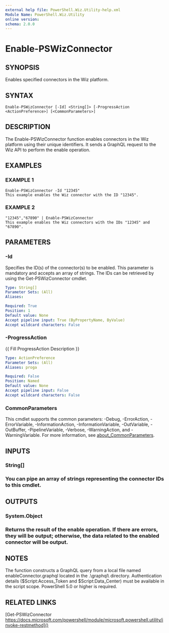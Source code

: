```yaml
---
external help file: PowerShell.Wiz.Utility-help.xml
Module Name: PowerShell.Wiz.Utility
online version:
schema: 2.0.0
---
```


# Enable-PSWizConnector

## SYNOPSIS
Enables specified connectors in the Wiz platform.

## SYNTAX

```
Enable-PSWizConnector [-Id] <String[]> [-ProgressAction <ActionPreference>] [<CommonParameters>]
```

## DESCRIPTION
The Enable-PSWizConnector function enables connectors in the Wiz platform using their unique identifiers.
It sends a GraphQL request to the Wiz API to perform the enable operation.

## EXAMPLES

### EXAMPLE 1
```
Enable-PSWizConnector -Id "12345"
This example enables the Wiz connector with the ID "12345".
```

### EXAMPLE 2
```
"12345","67890" | Enable-PSWizConnector
This example enables the Wiz connectors with the IDs "12345" and "67890".
```

## PARAMETERS

### -Id
Specifies the ID(s) of the connector(s) to be enabled.
This parameter is mandatory and accepts an array of strings.
The IDs can be retrieved by using the Get-PSWizConnector cmdlet.

```yaml
Type: String[]
Parameter Sets: (All)
Aliases:

Required: True
Position: 1
Default value: None
Accept pipeline input: True (ByPropertyName, ByValue)
Accept wildcard characters: False
```

### -ProgressAction
{{ Fill ProgressAction Description }}

```yaml
Type: ActionPreference
Parameter Sets: (All)
Aliases: proga

Required: False
Position: Named
Default value: None
Accept pipeline input: False
Accept wildcard characters: False
```

### CommonParameters
This cmdlet supports the common parameters: -Debug, -ErrorAction, -ErrorVariable, -InformationAction, -InformationVariable, -OutVariable, -OutBuffer, -PipelineVariable, -Verbose, -WarningAction, and -WarningVariable. For more information, see [about_CommonParameters](http://go.microsoft.com/fwlink/?LinkID=113216).

## INPUTS

### String[]
### You can pipe an array of strings representing the connector IDs to this cmdlet.
## OUTPUTS

### System.Object
### Returns the result of the enable operation. If there are errors, they will be output; otherwise, the data related to the enabled connector will be output.
## NOTES
The function constructs a GraphQL query from a local file named enableConnector.graphql located in the .\graphql\ directory.
Authentication details ($Script:Access_Token and $Script:Data_Center) must be available in the script scope.
PowerShell 5.0 or higher is required.

## RELATED LINKS

[Get-PSWizConnector
https://docs.microsoft.com/powershell/module/microsoft.powershell.utility/invoke-restmethod]()

